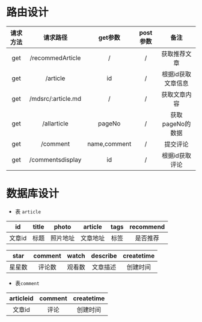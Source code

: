 # 路由设计



| 请求方法 |      请求路径      |   get参数    | post参数 |        备注        |
| :------: | :----------------: | :----------: | :------: | :----------------: |
|   get    |  /recommedArticle  |      /       |    /     |    获取推荐文章    |
|   get    |      /article      |      id      |    /     | 根据id获取文章信息 |
|   get    | /mdsrc/:article.md |      /       |    /     |    获取文章内容    |
|   get    |    /allarticle     |    pageNo    |    /     |  获取pageNo的数据  |
|   get    |      /comment      | name,comment |    /     |      提交评论      |
|   get    |  /commentsdisplay  |      id      |    /     |   根据id获取评论   |



# 数据库设计

- 表 `article`

|   id   | title |  photo   | article  | tags | recommend |
| :----: | :---: | :------: | :------: | :--: | :-------: |
| 文章id | 标题  | 照片地址 | 文章地址 | 标签 | 是否推荐  |

|  star  | comment | watch  | describe | createtime |
| :----: | :-----: | :----: | :------: | :--------: |
| 星星数 | 评论数  | 观看数 | 文章描述 |  创建时间  |



- 表`comment`

| articleid | comment | createtime |
| :-------: | :-----: | :--------: |
|  文章id   |  评论   |  创建时间  |

